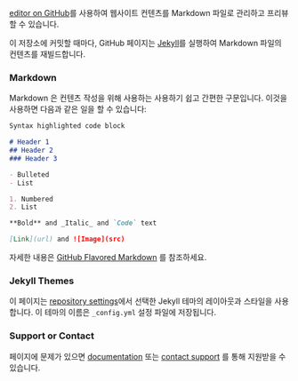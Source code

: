 [editor on GitHub](https://github.com/GCGenome-LIMS/gcgenome-lims.github.io/edit/master/README.md)를 사용하여 웹사이트 컨텐츠를 Markdown 파일로 관리하고 프리뷰할 수 있습니다.

이 저장소에 커밋할 때마다, GitHub 페이지는 [Jekyll](https://jekyllrb.com/)를 실행하여 Markdown 파일의 컨텐츠를 재빌드합니다.

### Markdown

Markdown 은 컨텐츠 작성을 위해 사용하는 사용하기 쉽고 간편한 구문입니다. 이것을 사용하면 다음과 같은 일을 할 수 있습니다:

```markdown
Syntax highlighted code block

# Header 1
## Header 2
### Header 3

- Bulleted
- List

1. Numbered
2. List

**Bold** and _Italic_ and `Code` text

[Link](url) and ![Image](src)
```

자세한 내용은 [GitHub Flavored Markdown](https://guides.github.com/features/mastering-markdown/) 를 참조하세요.

### Jekyll Themes

이 페이지는 [repository settings](https://github.com/GCGenome-LIMS/gcgenome-lims.github.io/settings)에서 선택한 Jekyll 테마의 레이아웃과 스타일을 사용합니다. 이 테마의 이름은 `_config.yml` 설정 파일에 저장됩니다.

### Support or Contact

페이지에 문제가 있으면 [documentation](https://docs.github.com/categories/github-pages-basics/) 또는 [contact support](https://github.com/contact) 를 통해 지원받을 수 있습니다.
